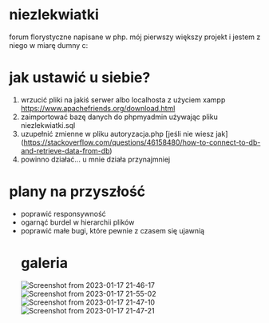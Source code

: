 # niezlekwiatki

forum florystyczne napisane w php. mój pierwszy większy projekt i jestem z niego w miarę dumny c:

# jak ustawić u siebie?

1. wrzucić pliki na jakiś serwer albo localhosta z użyciem xampp https://www.apachefriends.org/download.html
2. zaimportować bazę danych do phpmyadmin używając pliku niezlekwiatki.sql 
3. uzupełnić zmienne w pliku autoryzacja.php [jeśli nie wiesz jak] (https://stackoverflow.com/questions/46158480/how-to-connect-to-db-and-retrieve-data-from-db)
4. powinno działać... u mnie działa przynajmniej

# plany na przyszłość
<ul>
<li>poprawić responsywność</li>
<li>ogarnąć burdel w hierarchii plików</li>
<li>poprawić małe bugi, które pewnie z czasem się ujawnią</li>

# galeria

![Screenshot from 2023-01-17 21-46-17](https://user-images.githubusercontent.com/97975794/213008983-bc2829f3-05a4-4c95-90b0-9f938ac64a23.png)
![Screenshot from 2023-01-17 21-55-02](https://user-images.githubusercontent.com/97975794/213010327-5fecb8dd-cdd4-4941-83ae-c0bbad3bacf1.png)
![Screenshot from 2023-01-17 21-47-10](https://user-images.githubusercontent.com/97975794/213008989-eb06b392-20aa-4048-9834-0a907eb2942b.png)
![Screenshot from 2023-01-17 21-47-21](https://user-images.githubusercontent.com/97975794/213008997-644e49c6-572e-432c-a5e0-40d26aeb55a9.png)
